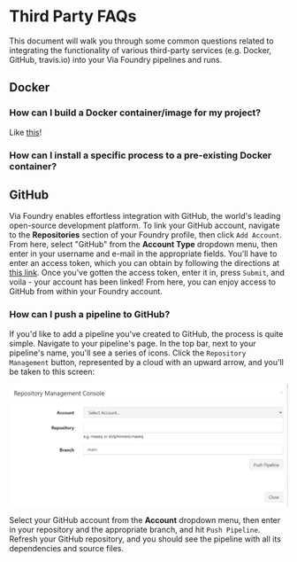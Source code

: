 # Third Party FAQs

This document will walk you through some common questions related to integrating the functionality of various third-party services (e.g. Docker, GitHub, travis.io) into your Via Foundry pipelines and runs.

## **Docker**

### How can I build a Docker container/image for my project?

Like [this](developer_faq#how-can-i-build-a-docker-containerimage-for-my-project)!

### How can I install a specific process to a pre-existing Docker container?


## **GitHub**

Via Foundry enables effortless integration with GitHub, the world's leading open-source development platform. To link your GitHub account, navigate to the **Repositories** section of your Foundry profile, then click `Add Account`. From here, select "GitHub" from the **Account Type** dropdown menu, then enter in your username and e-mail in the appropriate fields. You'll have to enter an access token, which you can obtain by following the directions at [this link](https://docs.github.com/en/free-pro-team@latest/github/authenticating-to-github/creating-a-personal-access-token). Once you've gotten the access token, enter it in, press `Submit`, and voila - your account has been linked! From here, you can enjoy access to GitHub from within your Foundry account.

### How can I push a pipeline to GitHub?

If you'd like to add a pipeline you've created to GitHub, the process is quite simple. Navigate to your pipeline's page. In the top bar, next to your pipeline's name, you'll see a series of icons. Click the `Repository Management` button, represented by a cloud with an upward arrow, and you'll be taken to this screen:

![image](../images/repo_management_console.png)

Select your GitHub account from the **Account** dropdown menu, then enter in your repository and the appropriate branch, and hit `Push Pipeline`. Refresh your GitHub repository, and you should see the pipeline with all its dependencies and source files.